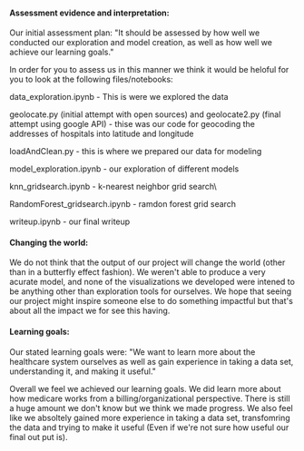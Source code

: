 #### Assessment evidence and interpretation:

Our initial assessment plan: "It should be assessed by how well we conducted our exploration and model creation, as well as how well we achieve our learning goals."

In order for you to assess us in this manner we think it would be heloful for you to look at the following files/notebooks:

data_exploration.ipynb - This is were we explored the data

geolocate.py (initial attempt with open sources) and geolocate2.py (final attempt using google API) - thise was our code
for geocoding the addresses of hospitals into latitude and longitude

loadAndClean.py - this is where we prepared our data for modeling

model_exploration.ipynb - our exploration of different models

knn_gridsearch.ipynb - k-nearest neighbor grid search\

RandomForest_gridsearch.ipynb - ramdon forest grid search

writeup.ipynb - our final writeup


#### Changing the world: 

We do not think that the output of our project will change the world (other than in a butterfly effect fashion). We weren't able to produce a very acurate model, and none of the visualizations we developed were intened to be anything other than exploration tools for ourselves. We hope that seeing our project might inspire someone else to do something impactful but that's about all the impact we for see this having.

#### Learning goals: 

Our stated learning goals were: "We want to learn more about the healthcare system ourselves as well as gain experience in taking a data set, understanding it, and making it useful."

Overall we feel we achieved our learning goals. We did learn more about how medicare works from a billing/organizational perspective. There is still a huge amount we don't know but we think we made progress. We also feel like we absoltely gained more experience in taking a data set, transfomring the data and trying to make it useful (Even if we're not sure how useful our final out put is).
